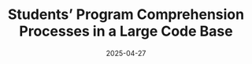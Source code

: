 ---
title: "Students’ Program Comprehension Processes in a Large Code Base"
collection: publications
permalink: /publication/pc_processes
excerpt: 'excerpt'
date: 2025-04-27
venue: '(Accepted in) ICPC'
citation: <b>Anshul Shah</b>, Thanh Tong, Elena Tomson, Steven Shi, Bill Griswold, Gerald Soosairaj. 2025. Students’ Program Comprehension Processes in a Large Code Base. In Proceedings of the 33nd IEEE/ACM International Conference on Program Comprehension (ICPC '25). Association for Computing Machinery, New York, NY, USA. <a href="https://anshulshah99.github.io/files/pc_processes.pdf">https://anshulshah99.github.io/files/pc_processes.pdf</a>
---